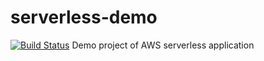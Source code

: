 # serverless-demo
[![Build Status](https://travis-ci.org/uio-bmi/serverless-demo.svg?branch=master)](https://travis-ci.org/uio-bmi/serverless-demo)
Demo project of AWS serverless application
